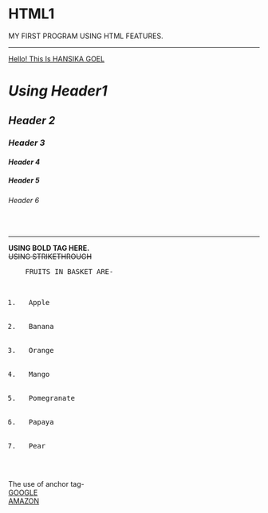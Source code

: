 # HTML1
MY FIRST PROGRAM USING HTML FEATURES.
<hr> 
<!DOCTYPE html>
<html>
<head>
<title> TRYING TAGS</title>
</head>
<body>
  <u>Hello! This Is HANSIKA GOEL </u>
<i> 
<h1> Using Header1</h1>
<h2> Header 2</h2>
<h3> Header 3</h3>
<h4> Header 4</h4>
<h5> Header 5</h5>
<h6> Header 6</h6>
</i>
  <br>
  <hr>
<b> USING BOLD TAG HERE.</b>
<s> 
  <br>
     USING STRIKETHROUGH</s>
  <br>
 <pre>
    FRUITS IN BASKET ARE-
<ol>
    <li>  Apple </li>
    <li>  Banana </li>
    <li>  Orange </li>
    <li>  Mango </li>
    <li>  Pomegranate </li>
    <li>  Papaya </li>
    <li>  Pear </li>
</ol>
</pre>
<p>
The use of anchor tag-
<br>
<a href= "https://www.google.com/">GOOGLE</a>
<br>
<a href= "https://www.amazon.in/">AMAZON</a>
</body>
</html>
